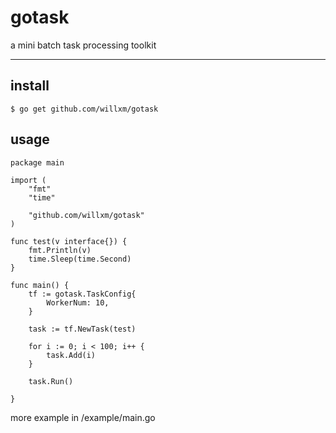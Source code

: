 # gotask
a mini batch task processing toolkit

---
## install

```shell
$ go get github.com/willxm/gotask
```

## usage

```golang
package main

import (
	"fmt"
	"time"

	"github.com/willxm/gotask"
)

func test(v interface{}) {
	fmt.Println(v)
	time.Sleep(time.Second)
}

func main() {
	tf := gotask.TaskConfig{
		WorkerNum: 10,
	}

	task := tf.NewTask(test)

	for i := 0; i < 100; i++ {
		task.Add(i)
	}

	task.Run()

}
```

more example in /example/main.go
